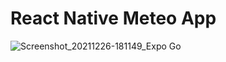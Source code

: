 # React Native Meteo App

![Screenshot_20211226-181149_Expo Go](https://user-images.githubusercontent.com/37798705/147415527-75d65659-faff-4aa1-8210-0e0aef519d01.jpg)
